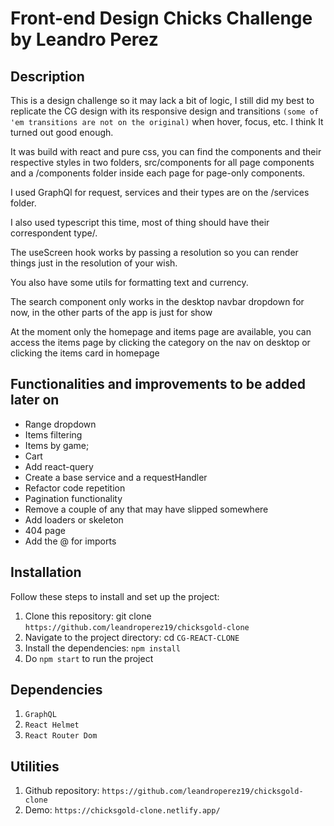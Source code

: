 # Front-end Design Chicks Challenge by Leandro Perez

## Description

This is a design challenge so it may lack a bit of logic, I still did my best to replicate the CG design with its responsive design and transitions `(some of 'em transitions are not on the original)` when hover, focus, etc. I think It turned out good enough.

It was build with react and pure css, you can find the components and their respective styles in two folders, src/components for all page components and a /components folder inside each page for page-only components.

I used GraphQl for request, services and their types are on the /services folder.

I also used typescript this time, most of thing should have their correspondent type/.

The useScreen hook works by passing a resolution so you can render things just in the resolution of your wish.

You also have some utils for formatting text and currency.

The search component only works in the desktop navbar dropdown for now, in the other parts of the app is just for show

At the moment only the homepage and items page are available, you can access the items page by clicking the category on the nav on desktop or clicking the items card in homepage

## Functionalities and improvements to be added later on

- Range dropdown
- Items filtering
- Items by game;
- Cart
- Add react-query
- Create a base service and a requestHandler
- Refactor code repetition
- Pagination functionality
- Remove a couple of any that may have slipped somewhere
- Add loaders or skeleton
- 404 page
- Add the @ for imports

## Installation

Follow these steps to install and set up the project:

1. Clone this repository: git clone `https://github.com/leandroperez19/chicksgold-clone`
2. Navigate to the project directory: cd `CG-REACT-CLONE`
3. Install the dependencies: `npm install`
4. Do `npm start` to run the project

## Dependencies

1. `GraphQL`
2. `React Helmet`
1. `React Router Dom`

## Utilities

1. Github repository: `https://github.com/leandroperez19/chicksgold-clone`
2. Demo: `https://chicksgold-clone.netlify.app/`
